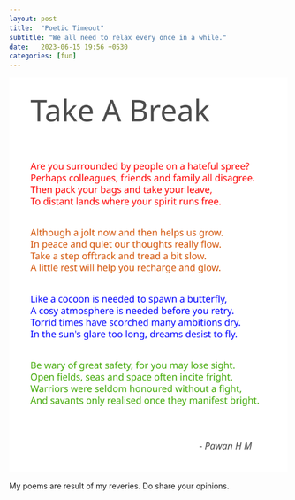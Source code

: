 ```yaml
---
layout: post
title:  "Poetic Timeout"
subtitle: "We all need to relax every once in a while."
date:   2023-06-15 19:56 +0530
categories: [fun]
---
```


![Take A Break](/img/tab.svg)  

My poems are result of my reveries. Do share your opinions.
